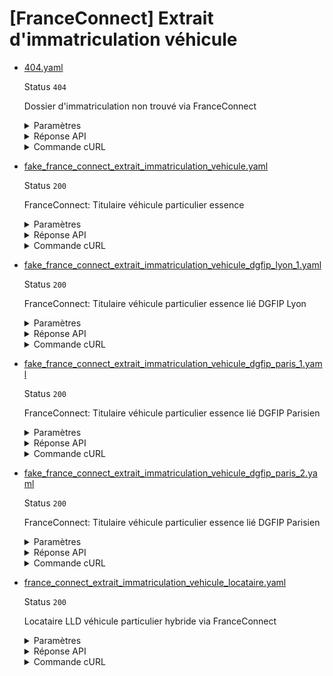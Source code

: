 # [FranceConnect] Extrait d'immatriculation véhicule
* [404.yaml](404.yaml)

  Status `404`

  Dossier d'immatriculation non trouvé via FranceConnect

  <details><summary>Paramètres</summary>
  <p>

  ```json
  {
    "immatriculation": "XX-404-FC"
  }
  ```

  </p>
  </details>

  <details><summary>Réponse API</summary>
  <p>

  ```json
  {
    "errors": [
      {
        "code": "42003",
        "title": "Entité non trouvée",
        "detail": "Le ou les paramètre(s) d'entrée n'existent pas, ne sont pas connus, ou ne comportent aucune information pour cet appel. Veuillez vérifier que votre recherche est couverte par le périmètre de l'API.",
        "source": {},
        "meta": {
          "provider": "ANTS"
        }
      }
    ]
  }
  ```

  </p>
  </details>

  <details><summary>Commande cURL</summary>
  <p>

  ```bash
  curl -H "Authorization: Bearer $token_france_connect" --url "https://staging.particulier.api.gouv.fr/v3/ants/extrait_immatriculation_vehicule/france_connect?recipient=13002526500013"
  ```

  </p>
  </details>
* [fake_france_connect_extrait_immatriculation_vehicule.yaml](fake_france_connect_extrait_immatriculation_vehicule.yaml)

  Status `200`

  FranceConnect: Titulaire véhicule particulier essence

  <details><summary>Paramètres</summary>
  <p>

  ```json
  {
    "immatriculation": "FC-123-AB"
  }
  ```

  </p>
  </details>

  <details><summary>Réponse API</summary>
  <p>

  ```json
  {
    "data": {
      "identite_particulier": {
        "nom": "DELATOUR",
        "prenom": "THOMAS",
        "sexe_etat_civil": "M",
        "annee_date_naissance": 1985,
        "mois_date_naissance": 3,
        "jour_date_naissance": 15,
        "code_departement_naissance": "75"
      },
      "adresse_particulier": {
        "complement_information": null,
        "num_voie": "12",
        "type_voie": "RUE",
        "libelle_voie": "DE LA PAIX",
        "code_postal_ville": "75011",
        "libelle_commune": "PARIS",
        "lieu_dit": null,
        "etage_escalier_appartement": null,
        "extension": null,
        "pays": "FRANCE"
      },
      "statut_rattachement": "titulaire",
      "donnees_immatriculation_vehicule": {
        "numero_immatriculation": "FC-123-AB",
        "date_premiere_immatriculation": "2021-04-16",
        "statut_location": {
          "code": null,
          "label": null
        }
      },
      "caracteristiques_techniques_vehicule": {
        "marque": "PEUGEOT",
        "type_variante_version": "FCDEF-G1H234",
        "denomination_commerciale": "3008",
        "masse_charge_maximale": 1890,
        "categorie_vehicule": {
          "code": "M1",
          "label": "Véhicule de transport de personnes comportant au maximum 8 places assises outre le siège du conducteur"
        },
        "genre_national": {
          "code": "VP",
          "label": "Véhicule Particulier"
        },
        "cylindree": 1600,
        "type_carburant": {
          "code": "ES",
          "label": "Essence"
        },
        "taux_co2": 115,
        "classe_environnementale": {
          "code": "Euro 6d",
          "label": "Norme européenne d'émission Euro 6d"
        }
      }
    },
    "links": {},
    "meta": {}
  }
  ```

  </p>
  </details>

  <details><summary>Commande cURL</summary>
  <p>

  ```bash
  curl -H "Authorization: Bearer $token_france_connect" --url "https://staging.particulier.api.gouv.fr/v3/ants/extrait_immatriculation_vehicule/france_connect?recipient=13002526500013"
  ```

  </p>
  </details>
* [fake_france_connect_extrait_immatriculation_vehicule_dgfip_lyon_1.yaml](fake_france_connect_extrait_immatriculation_vehicule_dgfip_lyon_1.yaml)

  Status `200`

  FranceConnect: Titulaire véhicule particulier essence lié DGFIP Lyon

  <details><summary>Paramètres</summary>
  <p>

  ```json
  {
    "immatriculation": "ZA-387-DK"
  }
  ```

  </p>
  </details>

  <details><summary>Réponse API</summary>
  <p>

  ```json
  {
    "data": {
      "identite_particulier": {
        "nom": "CIS CINQUANTESEPT",
        "prenom": "PRENOM CHARLES",
        "sexe_etat_civil": "M",
        "annee_date_naissance": 1957,
        "mois_date_naissance": 7,
        "jour_date_naissance": 12,
        "code_departement_naissance": "69"
      },
      "adresse_particulier": {
        "complement_information": null,
        "num_voie": "5",
        "type_voie": "PLACE",
        "libelle_voie": "BERTONE",
        "code_postal_ville": "69004",
        "libelle_commune": "LYON",
        "lieu_dit": null,
        "etage_escalier_appartement": "APPARTEMENT A56",
        "extension": null,
        "pays": "FRANCE"
      },
      "statut_rattachement": "titulaire",
      "donnees_immatriculation_vehicule": {
        "numero_immatriculation": "ZA-387-DK",
        "date_premiere_immatriculation": "2017-01-19",
        "statut_location": {
          "code": null,
          "label": null
        }
      },
      "caracteristiques_techniques_vehicule": {
        "marque": "VOLKSWAGEN",
        "type_variante_version": "16AACCZAX0FM6FM62Q030N7MGVIVR0",
        "denomination_commerciale": "JETTA",
        "masse_charge_maximale": 1920,
        "categorie_vehicule": {
          "code": "M1",
          "label": "Véhicule de transport de personnes comportant au maximum 8 places assises outre le siège du conducteur"
        },
        "genre_national": {
          "code": "VP",
          "label": "Véhicule Particulier"
        },
        "cylindree": 1984,
        "type_carburant": {
          "code": "ES",
          "label": "Essence"
        },
        "taux_co2": 167,
        "classe_environnementale": {
          "code": "Euro 5",
          "label": "Norme européenne d'émission Euro 5"
        }
      }
    },
    "links": {},
    "meta": {}
  }
  ```

  </p>
  </details>

  <details><summary>Commande cURL</summary>
  <p>

  ```bash
  curl -H "Authorization: Bearer $token_france_connect" --url "https://staging.particulier.api.gouv.fr/v3/ants/extrait_immatriculation_vehicule/france_connect?recipient=13002526500013"
  ```

  </p>
  </details>
* [fake_france_connect_extrait_immatriculation_vehicule_dgfip_paris_1.yaml](fake_france_connect_extrait_immatriculation_vehicule_dgfip_paris_1.yaml)

  Status `200`

  FranceConnect: Titulaire véhicule particulier essence lié DGFIP Parisien

  <details><summary>Paramètres</summary>
  <p>

  ```json
  {
    "immatriculation": "ZA-378-DK"
  }
  ```

  </p>
  </details>

  <details><summary>Réponse API</summary>
  <p>

  ```json
  {
    "data": {
      "identite_particulier": {
        "nom": "CIS QUARANTESEPT",
        "prenom": "PRENOM YVES",
        "sexe_etat_civil": "M",
        "annee_date_naissance": 1947,
        "mois_date_naissance": 5,
        "jour_date_naissance": 20,
        "code_departement_naissance": "75"
      },
      "adresse_particulier": {
        "complement_information": null,
        "num_voie": "8",
        "type_voie": "RUE",
        "libelle_voie": "JULIEN LACROIX",
        "code_postal_ville": "75020",
        "libelle_commune": "PARIS",
        "lieu_dit": null,
        "etage_escalier_appartement": null,
        "extension": null,
        "pays": "FRANCE"
      },
      "statut_rattachement": "titulaire",
      "donnees_immatriculation_vehicule": {
        "numero_immatriculation": "ZA-378-DK",
        "date_premiere_immatriculation": "2017-01-19",
        "statut_location": {
          "code": null,
          "label": null
        }
      },
      "caracteristiques_techniques_vehicule": {
        "marque": "MAZDA",
        "type_variante_version": "CR1L8DXFABAAAAN",
        "denomination_commerciale": "MAZDA",
        "masse_charge_maximale": 2090,
        "categorie_vehicule": {
          "code": "M1",
          "label": "Véhicule de transport de personnes comportant au maximum 8 places assises outre le siège du conducteur"
        },
        "genre_national": {
          "code": "VP",
          "label": "Véhicule Particulier"
        },
        "cylindree": 1798,
        "type_carburant": {
          "code": "ES",
          "label": "Essence"
        },
        "taux_co2": 190,
        "classe_environnementale": {
          "code": "Euro 4",
          "label": "Norme européenne d'émission Euro 4"
        }
      }
    },
    "links": {},
    "meta": {}
  }
  ```

  </p>
  </details>

  <details><summary>Commande cURL</summary>
  <p>

  ```bash
  curl -H "Authorization: Bearer $token_france_connect" --url "https://staging.particulier.api.gouv.fr/v3/ants/extrait_immatriculation_vehicule/france_connect?recipient=13002526500013"
  ```

  </p>
  </details>
* [fake_france_connect_extrait_immatriculation_vehicule_dgfip_paris_2.yaml](fake_france_connect_extrait_immatriculation_vehicule_dgfip_paris_2.yaml)

  Status `200`

  FranceConnect: Titulaire véhicule particulier essence lié DGFIP Parisien

  <details><summary>Paramètres</summary>
  <p>

  ```json
  {
    "immatriculation": "ZA-383-DK"
  }
  ```

  </p>
  </details>

  <details><summary>Réponse API</summary>
  <p>

  ```json
  {
    "data": {
      "identite_particulier": {
        "nom": "CIS CINQUANTEUN",
        "prenom": "PRENOM GAUTIER",
        "sexe_etat_civil": "M",
        "annee_date_naissance": 1951,
        "mois_date_naissance": 8,
        "jour_date_naissance": 25,
        "code_departement_naissance": "75"
      },
      "adresse_particulier": {
        "complement_information": null,
        "num_voie": "172",
        "type_voie": "BOULEVARD",
        "libelle_voie": "SAINT GERMAIN",
        "code_postal_ville": "75006",
        "libelle_commune": "PARIS",
        "lieu_dit": null,
        "etage_escalier_appartement": null,
        "extension": null,
        "pays": "FRANCE"
      },
      "statut_rattachement": "titulaire",
      "donnees_immatriculation_vehicule": {
        "numero_immatriculation": "ZA-383-DK",
        "date_premiere_immatriculation": "2017-01-19",
        "statut_location": {
          "code": null,
          "label": null
        }
      },
      "caracteristiques_techniques_vehicule": {
        "marque": "PORSCHE",
        "type_variante_version": "9PAED2202",
        "denomination_commerciale": "CAYENNE",
        "masse_charge_maximale": 3080,
        "categorie_vehicule": {
          "code": "M1",
          "label": "Véhicule de transport de personnes comportant au maximum 8 places assises outre le siège du conducteur"
        },
        "genre_national": {
          "code": "VP",
          "label": "Véhicule Particulier"
        },
        "cylindree": 4511,
        "type_carburant": {
          "code": "ES",
          "label": "Essence"
        },
        "taux_co2": 378,
        "classe_environnementale": {
          "code": "Euro 4",
          "label": "Norme européenne d'émission Euro 4"
        }
      }
    },
    "links": {},
    "meta": {}
  }
  ```

  </p>
  </details>

  <details><summary>Commande cURL</summary>
  <p>

  ```bash
  curl -H "Authorization: Bearer $token_france_connect" --url "https://staging.particulier.api.gouv.fr/v3/ants/extrait_immatriculation_vehicule/france_connect?recipient=13002526500013"
  ```

  </p>
  </details>
* [france_connect_extrait_immatriculation_vehicule_locataire.yaml](france_connect_extrait_immatriculation_vehicule_locataire.yaml)

  Status `200`

  Locataire LLD véhicule particulier hybride via FranceConnect

  <details><summary>Paramètres</summary>
  <p>

  ```json
  {
    "immatriculation": "FC-456-CD"
  }
  ```

  </p>
  </details>

  <details><summary>Réponse API</summary>
  <p>

  ```json
  {
    "data": {
      "identite_particulier": {
        "nom": "CUILLERE",
        "prenom": "PAUL",
        "sexe_etat_civil": "M",
        "annee_date_naissance": 1992,
        "mois_date_naissance": 11,
        "jour_date_naissance": 8,
        "code_departement_naissance": "42"
      },
      "adresse_particulier": {
        "complement_information": "Résidence Jeunes",
        "num_voie": "8",
        "type_voie": "PLACE",
        "libelle_voie": "DU MARCHE",
        "code_postal_ville": "42000",
        "libelle_commune": "SAINT-ETIENNE",
        "lieu_dit": null,
        "etage_escalier_appartement": null,
        "extension": null,
        "pays": "FRANCE"
      },
      "statut_rattachement": "locataire",
      "donnees_immatriculation_vehicule": {
        "numero_immatriculation": "FC-456-CD",
        "date_premiere_immatriculation": "2024-01-23",
        "statut_location": {
          "code": "LLD",
          "label": "Location Longue Durée"
        }
      },
      "caracteristiques_techniques_vehicule": {
        "marque": "TOYOTA",
        "type_variante_version": "FCGHI-J2K567",
        "denomination_commerciale": "COROLLA",
        "masse_charge_maximale": 1610,
        "categorie_vehicule": {
          "code": "M1",
          "label": "Véhicule de transport de personnes comportant au maximum 8 places assises outre le siège du conducteur"
        },
        "genre_national": {
          "code": "VP",
          "label": "Véhicule Particulier"
        },
        "cylindree": 1800,
        "type_carburant": {
          "code": "HE",
          "label": "Hybride électrique"
        },
        "taux_co2": 92,
        "classe_environnementale": {
          "code": "Euro 6e",
          "label": "Norme européenne d'émission Euro 6e"
        }
      }
    },
    "links": {},
    "meta": {}
  }
  ```

  </p>
  </details>

  <details><summary>Commande cURL</summary>
  <p>

  ```bash
  curl -H "Authorization: Bearer $token_france_connect" --url "https://staging.particulier.api.gouv.fr/v3/ants/extrait_immatriculation_vehicule/france_connect?recipient=13002526500013"
  ```

  </p>
  </details>
